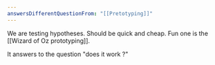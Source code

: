 ```yaml
---
answersDifferentQuestionFrom: "[[Pretotyping]]"
---
```


We are testing hypotheses. Should be quick and cheap. Fun one is the [[Wizard of Oz prototyping]]. 

It answers to the question "does it work ?"